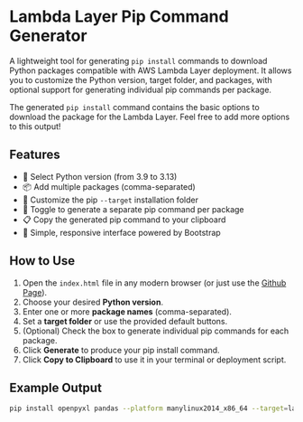 # Lambda Layer Pip Command Generator

A lightweight tool for generating `pip install` commands to download Python packages compatible with AWS Lambda Layer deployment. It allows you to customize the Python version, target folder, and packages, with optional support for generating individual pip commands per package.

The generated `pip install` command contains the basic options to download the package for the Lambda Layer. Feel free to add more options to this output!

## Features

- 🎯 Select Python version (from 3.9 to 3.13)
- 📦 Add multiple packages (comma-separated)
- 📁 Customize the pip `--target` installation folder
- 🔀 Toggle to generate a separate pip command per package
- 📋 Copy the generated pip command to your clipboard
- 🧼 Simple, responsive interface powered by Bootstrap

## How to Use

1. Open the `index.html` file in any modern browser (or just use the [Github Page](https://psales-te.github.io/pip-command-generator-python-lambda-layer/)).
2. Choose your desired **Python version**.
3. Enter one or more **package names** (comma-separated).
4. Set a **target folder** or use the provided default buttons.
5. (Optional) Check the box to generate individual pip commands for each package.
6. Click **Generate** to produce your pip install command.
7. Click **Copy to Clipboard** to use it in your terminal or deployment script.

## Example Output

```bash
pip install openpyxl pandas --platform manylinux2014_x86_64 --target=lambda-layer/python/lib/python3.10/site-packages --python-version 3.10 --only-binary=:all:
